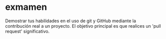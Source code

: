 # exmamen
Demostrar tus habilidades en el uso de git y GitHub mediante la contribución real a un proyecto. El objetivo principal es que realices un 'pull request' significativo.
